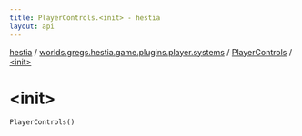 ```yaml
---
title: PlayerControls.<init> - hestia
layout: api
---
```


<div class='api-docs-breadcrumbs'><a href="../../index.html">hestia</a> / <a href="../index.html">worlds.gregs.hestia.game.plugins.player.systems</a> / <a href="index.html">PlayerControls</a> / <a href="./-init-.html">&lt;init&gt;</a></div>

# &lt;init&gt;

<div class="signature"><code><span class="identifier">PlayerControls</span><span class="symbol">(</span><span class="symbol">)</span></code></div>
